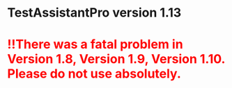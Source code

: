# TestAssistantPro version 1.13

# <span style="color:red">!!There was a fatal problem in Version 1.8, Version 1.9, Version 1.10. Please do not use absolutely.</span>
